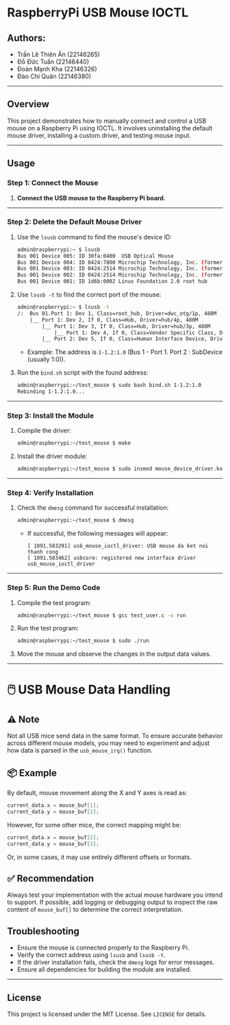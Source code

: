 # RaspberryPi USB Mouse IOCTL

## Authors:
- Trần Lê Thiên Ân (22146265)
- Đỗ Đức Tuấn (22146440)
- Đoàn Mạnh Kha (22146326)
- Đào Chí Quân (22146380)

---

## Overview
This project demonstrates how to manually connect and control a USB mouse on a Raspberry Pi using IOCTL. It involves uninstalling the default mouse driver, installing a custom driver, and testing mouse input.

---

## Usage

### Step 1: Connect the Mouse
1. **Connect the USB mouse to the Raspberry Pi board.**

---

### Step 2: Delete the Default Mouse Driver
1. Use the `lsusb` command to find the mouse's device ID:
    ```bash
    admin@raspberrypi:~ $ lsusb
    Bus 001 Device 005: ID 30fa:0400  USB Optical Mouse
    Bus 001 Device 004: ID 0424:7800 Microchip Technology, Inc. (formerly SMSC)
    Bus 001 Device 003: ID 0424:2514 Microchip Technology, Inc. (formerly SMSC) USB 2.0 Hub
    Bus 001 Device 002: ID 0424:2514 Microchip Technology, Inc. (formerly SMSC) USB 2.0 Hub
    Bus 001 Device 001: ID 1d6b:0002 Linux Foundation 2.0 root hub
    ```

2. Use `lsusb -t` to find the correct port of the mouse:
    ```bash
    admin@raspberrypi:~ $ lsusb -t
    /:  Bus 01.Port 1: Dev 1, Class=root_hub, Driver=dwc_otg/1p, 480M
        |__ Port 1: Dev 2, If 0, Class=Hub, Driver=hub/4p, 480M
            |__ Port 1: Dev 3, If 0, Class=Hub, Driver=hub/3p, 480M
                |__ Port 1: Dev 4, If 0, Class=Vendor Specific Class, Driver=lan78xx, 480M
            |__ Port 2: Dev 5, If 0, Class=Human Interface Device, Driver=usbhid, 1.5M
    ```

    - Example: The address is `1-1.2:1.0` (Bus 1 - Port 1. Port 2 : SubDevice (usually 1:0)).

3. Run the `bind.sh` script with the found address:
    ```bash
    admin@raspberrypi:~/test_mouse $ sudo bash bind.sh 1-1.2:1.0
    Rebinding 1-1.2:1.0...
    ```

---

### Step 3: Install the Module
1. Compile the driver:
    ```bash
    admin@raspberrypi:~/test_mouse $ make
    ```

2. Install the driver module:
    ```bash
    admin@raspberrypi:~/test_mouse $ sudo insmod mouse_device_driver.ko
    ```

---

### Step 4: Verify Installation
1. Check the `dmesg` command for successful installation:
    ```bash
    admin@raspberrypi:~/test_mouse $ dmesg
    ```

    - If successful, the following messages will appear:
        ```text
        [ 1091.583291] usb_mouse_ioctl_driver: USB mouse da ket noi thanh cong
        [ 1091.583462] usbcore: registered new interface driver usb_mouse_ioctl_driver
        ```

---

### Step 5: Run the Demo Code
1. Compile the test program:
    ```bash
    admin@raspberrypi:~/test_mouse $ gcc test_user.c -o run
    ```

2. Run the test program:
    ```bash
    admin@raspberrypi:~/test_mouse $ sudo ./run
    ```

3. Move the mouse and observe the changes in the output data values.

---
# 🖱️ USB Mouse Data Handling

## ⚠️ Note

Not all USB mice send data in the same format. To ensure accurate behavior across different mouse models, you may need to experiment and adjust how data is parsed in the `usb_mouse_irq()` function.

## 📦 Example

By default, mouse movement along the X and Y axes is read as:

```c
current_data.x = mouse_buf[1];
current_data.y = mouse_buf[2];
```

However, for some other mice, the correct mapping might be:

```c
current_data.x = mouse_buf[2];
current_data.y = mouse_buf[3];
```

Or, in some cases, it may use entirely different offsets or formats.

## ✅ Recommendation

Always test your implementation with the actual mouse hardware you intend to support. If possible, add logging or debugging output to inspect the raw content of `mouse_buf[]` to determine the correct interpretation.


## Troubleshooting
- Ensure the mouse is connected properly to the Raspberry Pi.
- Verify the correct address using `lsusb` and `lsusb -t`.
- If the driver installation fails, check the `dmesg` logs for error messages.
- Ensure all dependencies for building the module are installed.

---

## License
This project is licensed under the MIT License. See `LICENSE` for details.
